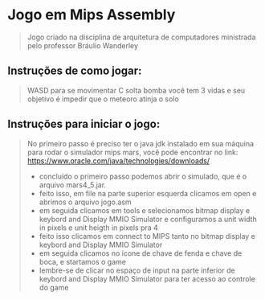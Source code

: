 # Jogo em Mips Assembly

>Jogo criado na disciplina de arquitetura de computadores ministrada pelo professor Bráulio Wanderley


## Instruções de como jogar:
> WASD para se movimentar
> C solta bomba
> você tem 3 vidas e seu objetivo é impedir que o meteoro atinja o solo

## Instruções para iniciar o jogo:
> No primeiro passo é preciso ter o java jdk instalado em sua máquina para rodar o simulador mips mars, você pode encontrar no link: https://www.oracle.com/java/technologies/downloads/
> - concluído o primeiro passo podemos abrir o simulado, que é o arquivo mars4_5.jar.
> - feito isso, em file na parte superior esquerda clicamos em open e abrimos o arquivo jogo.asm
> - em seguida clicamos em tools e selecionamos bitmap display e keybord and Display MMIO Simulator e configuramos a unit width in pixels e unit heigth in pixels pra 4 
> - feito isso clicamos em connect to MIPS tanto no bitmap display e  keybord and Display MMIO Simulator 
> - em seguida clicamos no ícone de chave de fenda e chave de boca, e startamos o game
> - lembre-se de clicar no espaço de input na parte inferior de keybord and Display MMIO Simulator para ter acesso ao controle do game

